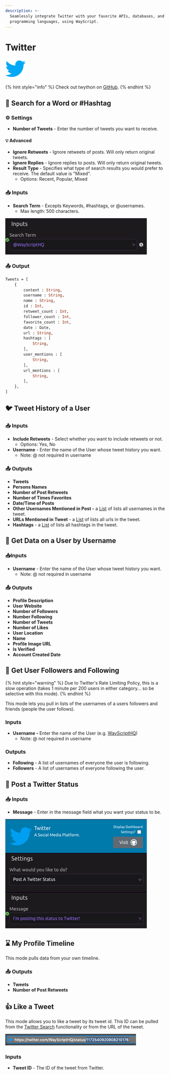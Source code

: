 ```yaml
---
description: >-
  Seamlessly integrate Twitter with your favorite APIs, databases, and
  programming languages, using WayScript.
---
```


# Twitter

![A social media platform.](../../.gitbook/assets/twitter.png)

{% hint style="info" %}
Check out twython on [GitHub](https://github.com/ryanmcgrath/twython).
{% endhint %}

## 🔎 Search for a Word or \#Hashtag

### ⚙ Settings

* **Number of Tweets** - Enter the number of tweets you want to receive.

#### 💡 Advanced

* **Ignore Retweets** - Ignore retweets of posts. Will only return original tweets.
* **Ignore Replies** - Ignore replies to posts. Will only return original tweets.
* **Result Type** - Specifies what type of search results you would prefer to receive. The default value is "Mixed".
  * Options: Recent, Popular, Mixed

### 📥 Inputs

* **Search Term** - Excepts Keywords, \#hashtags, or @usernames.
  * Max length: 500 characters.

![](../../.gitbook/assets/screenshot-2019-07-16-16.18.16.png)

### 📤 Output

```graphql
Tweets = [
    {
        content : String, 
        username : String, 
        name : String, 
        id : Int,
        retweet_count : Int,
        follower_count : Int, 
        favorite_count : Int,
        date : Date,
        url : String, 
        hashtags : [
            String,
        ],
        user_mentions : [
            String,
        ],
        url_mentions : [
            String,
        ],
    },
]
```

## 🐦 Tweet History of a User

### 📥 Inputs

* **Include Retweets** - Select whether you want to include retweets or not. 
  * Options: Yes, No
* **Username** - Enter the name of the User whose tweet history you want. 
  * Note: @ not required in username

### 📤 Outputs

* **Tweets**
* **Persons Names**
* **Number of Post Retweets**
* **Number of Times Favorites**
* **Date/Time of Posts**
* **Other Usernames Mentioned in Post -** a [List](../../getting_started/variables.md#lists) of lists all usernames in the tweet. 
* **URLs Mentioned in Tweet** - a [List](../../getting_started/variables.md#lists) of lists all urls in the tweet. 
* **Hashtags** - a [List](../../getting_started/variables.md#lists) of lists all hashtags in the tweet. 

## 👥 Get Data on a User by Username

### 📥Inputs

* **Username** - Enter the name of the User whose tweet history you want. 
  * Note: @ not required in username

### 📤 Outputs

* **Profile Description**
* **User Website**
* **Number of Followers**
* **Number Following**
* **Number of Tweets**
* **Number of Likes**
* **User Location**
* **Name**
* **Profile Image URL**
* **Is Verified**
* **Account Created Date**

## 📖 Get User Followers and Following

{% hint style="warning" %}
Due to Twitter's Rate Limiting Policy, this is a slow operation \(takes 1 minute per 200 users in either category... so be selective with this mode\).
{% endhint %}

This mode lets you pull in lists of the usernames of a users followers and friends \(people the user follows\).

### Inputs

* **Username -** Enter the name of the User \(e.g. [WayScriptHQ](https://twitter.com/WayScriptHQ)\)
  * Note: @ not required in username

### Outputs

* **Following** - A list of usernames of everyone the user is following.
* **Followers** - A list of usernames of everyone following the user.

## 💬 Post a Twitter Status

### 📥 Inputs

* **Message** - Enter in the message field what you want your status to be.

![Posting a Twitter Status](../../.gitbook/assets/screenshot-2019-07-16-16.23.32.png)

## ⌛ My Profile Timeline

This mode pulls data from your own timeline.

### 📤 Outputs

* **Tweets**
* **Number of Post Retweets**

## 👍 Like a Tweet

This mode allows you to like a tweet by its tweet id. This ID can be pulled from the [Twitter Search](twitter.md#search-for-a-word-or-hashtag) functionality or from the URL of the tweet.

![Tweet ID of a Tweet from URL](../../.gitbook/assets/screenshot-2019-09-13-16.59.02.png)

### Inputs

* **Tweet ID** - The ID of the tweet from Twitter. 

